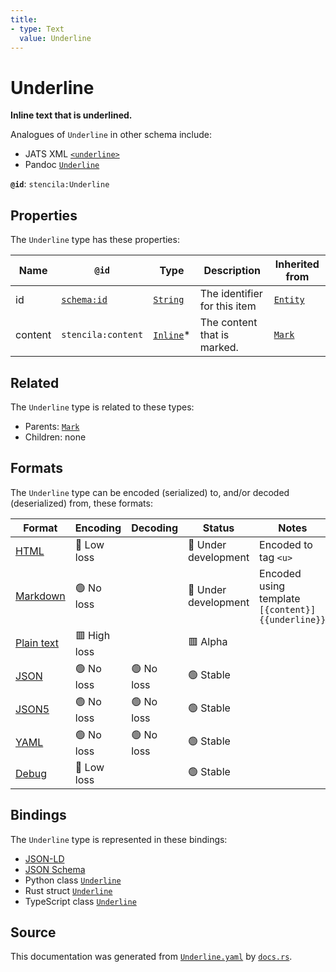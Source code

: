 ```yaml
---
title:
- type: Text
  value: Underline
---
```


# Underline

**Inline text that is underlined.**

Analogues of `Underline` in other schema include:
- JATS XML [`<underline>`](https://jats.nlm.nih.gov/archiving/tag-library/1.1/element/underline.html)
- Pandoc [`Underline`](https://github.com/jgm/pandoc-types/blob/master/src/Text/Pandoc/Definition.hs)


**`@id`**: `stencila:Underline`

## Properties

The `Underline` type has these properties:

| Name    | `@id`                                | Type                                                                 | Description                  | Inherited from                                                      |
| ------- | ------------------------------------ | -------------------------------------------------------------------- | ---------------------------- | ------------------------------------------------------------------- |
| id      | [`schema:id`](https://schema.org/id) | [`String`](https://stencila.dev/docs/reference/schema/data/string)   | The identifier for this item | [`Entity`](https://stencila.dev/docs/reference/schema/other/entity) |
| content | `stencila:content`                   | [`Inline`](https://stencila.dev/docs/reference/schema/prose/inline)* | The content that is marked.  | [`Mark`](https://stencila.dev/docs/reference/schema/prose/mark)     |

## Related

The `Underline` type is related to these types:

- Parents: [`Mark`](https://stencila.dev/docs/reference/schema/prose/mark)
- Children: none

## Formats

The `Underline` type can be encoded (serialized) to, and/or decoded (deserialized) from, these formats:

| Format                                                           | Encoding       | Decoding     | Status                 | Notes                                             |
| ---------------------------------------------------------------- | -------------- | ------------ | ---------------------- | ------------------------------------------------- |
| [HTML](https://stencila.dev/docs/reference/formats/{name})       | 🔷 Low loss     |              | 🚧 Under development    | Encoded to tag `<u>`                              |
| [Markdown](https://stencila.dev/docs/reference/formats/{name})   | 🟢 No loss      |              | 🚧 Under development    | Encoded using template `[{content}]{{underline}}` |
| [Plain text](https://stencila.dev/docs/reference/formats/{name}) | 🟥 High loss    |              | 🟥 Alpha                |                                                   |
| [JSON](https://stencila.dev/docs/reference/formats/{name})       | 🟢 No loss      | 🟢 No loss    | 🟢 Stable               |                                                   |
| [JSON5](https://stencila.dev/docs/reference/formats/{name})      | 🟢 No loss      | 🟢 No loss    | 🟢 Stable               |                                                   |
| [YAML](https://stencila.dev/docs/reference/formats/{name})       | 🟢 No loss      | 🟢 No loss    | 🟢 Stable               |                                                   |
| [Debug](https://stencila.dev/docs/reference/formats/{name})      | 🔷 Low loss     |              | 🟢 Stable               |                                                   |

## Bindings

The `Underline` type is represented in these bindings:

- [JSON-LD](https://stencila.dev/Underline.jsonld)
- [JSON Schema](https://stencila.dev/Underline.schema.json)
- Python class [`Underline`](https://github.com/stencila/stencila/blob/main/python/stencila/types/underline.py)
- Rust struct [`Underline`](https://github.com/stencila/stencila/blob/main/rust/schema/src/types/underline.rs)
- TypeScript class [`Underline`](https://github.com/stencila/stencila/blob/main/typescript/src/types/Underline.ts)

## Source

This documentation was generated from [`Underline.yaml`](https://github.com/stencila/stencila/blob/main/schema/Underline.yaml) by [`docs.rs`](https://github.com/stencila/stencila/blob/main/rust/schema-gen/src/docs.rs).